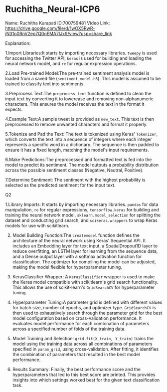 # Ruchitha_Neural-ICP6
Name:   Ruchitha Kurapati
ID:700759481
Video Link:  https://drive.google.com/file/d/1wOX5RwR-jN31p0RnV2ep7Q0qEMA7IJx9/view?usp=share_link
 
Explanation: 
 
1.Import Libraries:It starts by importing necessary libraries. `tweepy` is used for accessing the Twitter API, `keras` is used for building and loading the neural network model, and `re` for regular expression operations. 
 
2.Load Pre-trained Model:The pre-trained sentiment analysis model is loaded from a saved file (`sentiment_model.h5`). This model is assumed to be trained to classify text into sentiments. 
 
3.Preprocess Text:The `preprocess_text` function is defined to clean the input text by converting it to lowercase and removing non-alphanumeric characters. This ensures the model receives the text in the format it expects. 
 
4.Example Text:A sample tweet is provided as `new_text`. This text is then preprocessed to remove unwanted characters and format it properly. 
 
5.Tokenize and Pad the Text: The text is tokenized using Keras' `Tokenizer`, which converts the text into a sequence of integers where each integer represents a specific word in a dictionary. The sequence is then padded to ensure it has a fixed length, matching the model's input requirements. 
 
6.Make Predictions:The preprocessed and formatted text is fed into the model to predict its sentiment. The model outputs a probability distribution across the possible sentiment classes (Negative, Neutral, Positive). 
 
7.Determine Sentiment: The sentiment with the highest probability is selected as the predicted sentiment for the input text. 
 
Q2
 
 
1.Library Imports: It starts by importing necessary libraries. `pandas` for data manipulation, `re` for regular expressions, `tensorflow.keras` for building and training the neural network model, `sklearn.model_selection` for splitting the dataset and conducting grid search, and `scikeras.wrappers` to wrap Keras models for use with scikitlearn. 
 
2.	Model Building Function:The `createmodel` function defines the architecture of the neural network using Keras' Sequential API. It includes an Embedding layer for text input, a SpatialDropout1D layer to reduce overfitting, an LSTM layer for learning from the sequence data, and a Dense output layer with a softmax activation function for classification. The optimizer for compiling the model can be adjusted, making the model flexible for hyperparameter tuning. 
 
3.	KerasClassifier Wrapper: A `KerasClassifier` wrapper is used to make the Keras model compatible with scikitlearn's grid search functionality. This allows the use of scikit-learn's `GridSearchCV` for hyperparameter tuning. 
 
4.	Hyperparameter Tuning:A parameter grid is defined with different values for batch size, number of epochs, and optimizer type. `GridSearchCV` is then used to exhaustively search through the parameter grid for the best model configuration based on cross-validation performance. It evaluates model performance for each combination of parameters across a specified number of folds of the training data. 
 
5.	Model Training and Selection: `grid.fit(X_train, Y_train)` trains the model using the training data across all combinations of parameters specified in `param_grid`, using cross-validation. After fitting, it identifies the combination of parameters that resulted in the best model performance. 
 
6.	Results Summary: Finally, the best performance score and the hyperparameters that led to this best score are printed. This provides insights into which settings worked best for the given text classification task. 

  
 
